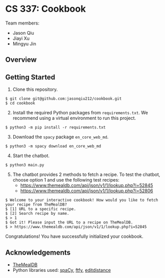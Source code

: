 # CS 337: Cookbook

Team members:

- Jason Qiu
- Jiayi Xu
- Mingyu Jin

## Overview

## Getting Started

1. Clone this repository.

```
$ git clone git@github.com:jasonqiu212/cookbook.git
$ cd cookbook
```

2. Install the required Python packages from `requirements.txt`. We recommend using a virtual environment to run this project.

```
$ python3 -m pip install -r requirements.txt
```

3. Download the `spacy` package `en_core_web_md`.

```
$ python3 -m spacy download en_core_web_md
```

4. Start the chatbot.

```
$ python3 main.py
```

5. The chatbot provides 2 methods to fetch a recipe. To test the chatbot, choose option 1 and use the following test recipes:
   - https://www.themealdb.com/api/json/v1/1/lookup.php?i=52845
   - https://www.themealdb.com/api/json/v1/1/lookup.php?i=52806

```
$ Welcome to your interactive cookbook! How would you like to fetch your recipe from TheMealDB?
$ [1] URL to a specific recipe.
$ [2] Search recipe by name.
$ > 1
$ Got it! Please input the URL to a recipe on TheMealDB.
$ > https://www.themealdb.com/api/json/v1/1/lookup.php?i=52845
```

Congratulations! You have successfully initialized your cookbook.

## Acknowledgements

- [TheMealDB](https://www.themealdb.com/)
- Python libraries used: [spaCy](https://spacy.io/), [ftfy](https://ftfy.readthedocs.io/en/latest/#), [editdistance](https://pypi.org/project/editdistance/)
